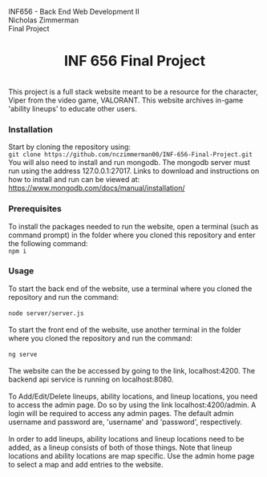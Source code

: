 INF656 - Back End Web Development II <br />
Nicholas Zimmerman <br />
Final Project<br />

<h1 align="center"> INF 656 Final Project</h1>
<br>
This project is a full stack website meant to be a resource for the character, Viper from the video game, VALORANT. This website archives in-game 'ability lineups' to educate other users.

### Installation

Start by cloning the repository using:<br>
`git clone https://github.com/nczimmerman00/INF-656-Final-Project.git`<br>
You will also need to install and run mongodb. The mongodb server must run using the address
127.0.0.1:27017. Links to download and instructions on how to install and run can be viewed at: https://www.mongodb.com/docs/manual/installation/


### Prerequisites
To install the packages needed to run the website, open a terminal (such as command prompt) in the
folder where you cloned this repository and enter the following command:</br>
`npm i`</br>

### Usage

To start the back end of the website, use a terminal where you cloned the repository and run the
command:</br></br>
`node server/server.js`</br></br>
To start the front end of the website, use another terminal in the folder where you cloned the
repository and run the command:</br></br>
`ng serve`</br></br>
The website can the be accessed by going to the link, localhost:4200. The backend api service is running
on localhost:8080.</br></br>
To Add/Edit/Delete lineups, ability locations, and lineup locations, you need to access the admin page. Do so by using the link localhost:4200/admin. A login will be required to access any admin pages. The default admin username and password are, 'username' and 'password', respectively.<br></br>
In order to add lineups, ability locations and lineup locations need to be added, as a lineup consists of both of those things. Note that lineup locations and ability locations are map specific. Use the admin home page to select a map and add entries to the website. 
